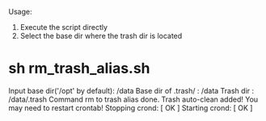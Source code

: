 Usage: 
1. Execute the script directly
2. Select the base dir where the trash dir is located

# sh rm_trash_alias.sh
Input base dir('/opt' by default): /data
Base dir of .trash/ : /data
Trash dir : /data/.trash
Command rm to trash alias done.
Trash auto-clean added! You may need to restart crontab!
Stopping crond:                                            [  OK  ]
Starting crond:                                            [  OK  ]
